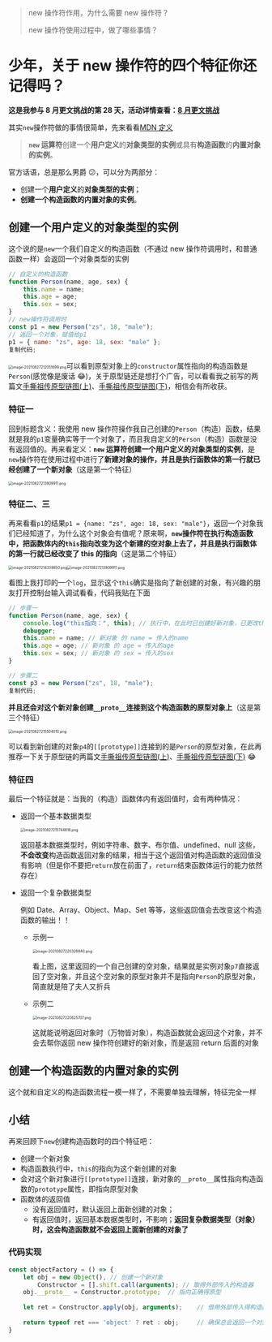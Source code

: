 > new 操作符作用，为什么需要 new 操作符？
>
> new 操作符使用过程中，做了哪些事情？

# 少年，关于 new 操作符的四个特征你还记得吗？

**这是我参与 8 月更文挑战的第 28 天，活动详情查看：[8 月更文挑战](https://juejin.cn/post/6987962113788493831)**

其实`new`操作符做的事情很简单，先来看看[MDN 定义](https://link.juejin.cn/?target=https%3A%2F%2Fdeveloper.mozilla.org%2Fzh-CN%2Fdocs%2FWeb%2FJavaScript%2FReference%2FOperators%2Fnew)

> **`new` 运算符**创建一个**用户定义**的**对象类型的实例**或具有**构造函数**的**内置对象的实例**。

官方话语，总是那么男爵 😕，可以分为两部分：

-   创建一个**用户定义**的**对象类型的实例**；
-   **创建一个构造函数的内置对象的实例**。

## 创建一个**用户定义**的**对象类型的实例**

这个说的是`new`一个我们自定义的构造函数（不通过 new 操作符调用时，和普通函数一样）会返回一个对象类型的实例

```js
// 自定义的构造函数
function Person(name, age, sex) {
    this.name = name;
    this.age = age;
    this.sex = sex;
}
// new操作符调用时
const p1 = new Person("zs", 18, "male");
// 返回一个对象，赋值给p1
p1 = { name: "zs", age: 18, sex: "male" };
复制代码;
```

<img src="https://p9-juejin.byteimg.com/tos-cn-i-k3u1fbpfcp/d141d1d059c243c693bae74dac847437~tplv-k3u1fbpfcp-watermark.awebp" alt="image-20210827212051699.png" style="zoom:50%;" />可以看到原型对象上的`constructor`属性指向的构造函数是`Person`(感觉像是废话 😂)，关于原型链还是想打个广告，可以看看我之前写的两篇文[手撕祖传原型链图(上)](https://juejin.cn/post/7000700538232766472)、[手撕祖传原型链图(下)](https://juejin.cn/post/7000954291385008159)，相信会有所收获。

### 特征一

回到标题含义：我使用 new 操作符操作我自己创建的`Person`（构造）函数，结果就是我的`p1`变量确实等于一个对象了，而且我自定义的`Person`（构造）函数是没有返回值的。再来看定义：**`new` 运算符创建一个用户定义的对象类型的实例**，是`new`操作符在使用过程中进行了**新建对象的操作，并且是执行函数体的第一行就已经创建了一个新对象**（这是第一个特征）

<img src="https://p9-juejin.byteimg.com/tos-cn-i-k3u1fbpfcp/79ddda65accb443780b6e933438d4936~tplv-k3u1fbpfcp-watermark.awebp" alt="image-20210827213909911.png" style="zoom:50%;" />

### 特征二、三

再来看看`p1`的结果`p1 = {name: "zs", age: 18, sex: "male"}`，返回一个对象我们已经知道了，为什么这个对象会有值呢？原来啊，**`new`操作符在执行构造函数中，把函数体内的`this`指向改变为这个新建的空对象上去了，并且是执行函数体的第一行就已经改变了 this 的指向**（这是第二个特征）

<img src="https://p1-juejin.byteimg.com/tos-cn-i-k3u1fbpfcp/d805dc986efd4c61bfee20fd461d50f1~tplv-k3u1fbpfcp-watermark.awebp" alt="image-20210827214339850.png" style="zoom:50%;" /><img src="https://p9-juejin.byteimg.com/tos-cn-i-k3u1fbpfcp/79ddda65accb443780b6e933438d4936~tplv-k3u1fbpfcp-watermark.awebp" alt="image-20210827213909911.png" style="zoom:50%;" />

看图上我打印的一个`log`，显示这个`this`确实是指向了新创建的对象，有兴趣的朋友打开控制台输入调试看看，代码我贴在下面

```js
// 步骤一
function Person(name, age, sex) {
    console.log("this指向：", this); // 执行中，在此时已创建好新对象，已更改this指向为新对象
    debugger;
    this.name = name; // 新对象 的 name = 传入的name
    this.age = age; // 新对象 的 age = 传入的age
    this.sex = sex; // 新对象 的 sex = 传入的sex
}

// 步骤二
const p3 = new Person("zs", 18, "male");
复制代码;
```

**并且还会对这个新对象创建`__proto__`连接到这个构造函数的原型对象上**（这是第三个特征）

<img src="https://p3-juejin.byteimg.com/tos-cn-i-k3u1fbpfcp/72c1c9f240544f2980f25832db0c8b6f~tplv-k3u1fbpfcp-watermark.awebp" alt="image-20210827215504010.png" style="zoom:50%;" />

可以看到新创建的对象`p4`的`[[prototype]]`连接到的是`Person`的原型对象，在此再推荐一下关于原型链的两篇文[手撕祖传原型链图(上)](https://juejin.cn/post/7000700538232766472)、[手撕祖传原型链图(下)](https://juejin.cn/post/7000954291385008159) 😂

### 特征四

最后一个特征就是：当我的（构造）函数体内有返回值时，会有两种情况：

-   返回一个基本数据类型

    <img src="https://p3-juejin.byteimg.com/tos-cn-i-k3u1fbpfcp/d74483b38366401799fe5866d3ff3c5b~tplv-k3u1fbpfcp-watermark.awebp" alt="image-20210827215744616.png" style="zoom:50%;" />

    返回基本数据类型时，例如字符串、数字、布尔值、undefined、null 这些，**不会改变**构造函数返回对象的结果，相当于这个返回值对构造函数的返回值没有影响（但是你不要把`return`放在前面了，`return`结束函数体运行的能力依然存在）

-   返回一个复杂数据类型

    例如 Date、Array、Object、Map、Set 等等，这些返回值会去改变这个构造函数的输出！！

    -   示例一

        <img src="https://p1-juejin.byteimg.com/tos-cn-i-k3u1fbpfcp/4d8d5317de15418080091ca8c63ed393~tplv-k3u1fbpfcp-watermark.awebp" alt="image-20210827220326840.png" style="zoom:50%;" />

        看上图，这里返回的一个自己创建的空对象，结果就是实例对象`p7`直接返回了空对象，并且这个空对象的原型对象并不是指向`Person`的原型对象，简直就是陪了夫人又折兵

    -   示例二

        <img src="https://p3-juejin.byteimg.com/tos-cn-i-k3u1fbpfcp/5223ce30ab4b4b08b226a52ef8d310bb~tplv-k3u1fbpfcp-watermark.awebp" alt="image-20210827220625707.png" style="zoom:50%;" />

        这就能说明返回对象时（万物皆对象），构造函数就会返回这个对象，并不会去帮你返回 new 操作符创建好的新对象，而是返回 return 后面的对象

## **创建一个构造函数的内置对象的实例**

这个就和自定义的构造函数流程一模一样了，不需要单独去理解，特征完全一样

## 小结

再来回顾下`new`创建构造函数时的四个特征吧：

-   创建一个新对象
-   构造函数执行中，`this`的指向为这个新创建的对象
-   会对这个新对象进行`[[prototype]]`连接，新对象的`__proto__`属性指向构造函数的`prototype`属性，即指向原型对象
-   函数体的返回值
    -   没有返回值时，默认返回上面新创建的对象；
    -   有返回值时，返回基本数据类型时，不影响；**返回复杂数据类型（对象）时，这会构造函数就不会返回上面新创建的对象了**

### 代码实现

```js
const objectFactory = () => {
    let obj = new Object(), // 创建一个新对象
    	Constructor = [].shift.call(arguments);	// 取得外部传入的构造器
    obj.__proto__ = Constructor.prototype;	// 指向正确得原型
    
    let ret = Constructor.apply(obj, arguments);	// 借用外部传入得构造器给obj设置属性
    
    return typeof ret === 'object' ? ret : obj;		// 确保总会返回一个对象
}
```

